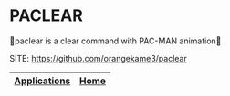 # PACLEAR

 👾paclear is a clear command with PAC-MAN animation👾

 SITE: https://github.com/orangekame3/paclear

 | [Applications](https://portable-linux-apps.github.io/apps.html) | [Home](https://portable-linux-apps.github.io)
 | --- | --- |

